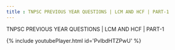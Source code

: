 ```yaml
---
title : TNPSC PREVIOUS YEAR QUESTIONS | LCM AND HCF | PART-1
---
```


TNPSC PREVIOUS YEAR QUESTIONS | LCM AND HCF | PART-1



{% include youtubePlayer.html id='PvIbdHTZPwU' %}

